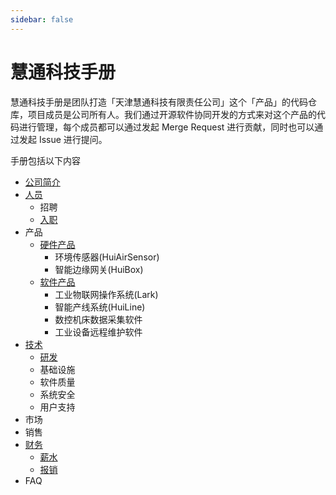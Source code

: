 ```yaml
---
sidebar: false
---
```

# 慧通科技手册

慧通科技手册是团队打造「天津慧通科技有限责任公司」这个「产品」的代码仓库，项目成员是公司所有人。我们通过开源软件协同开发的方式来对这个产品的代码进行管理，每个成员都可以通过发起 Merge Request 进行贡献，同时也可以通过发起 Issue 进行提问。

手册包括以下内容

* [公司简介](/company/)
* [人员](/people/)
  * 招聘
  * [入职](/people/onboarding.html)
* 产品
  * [硬件产品](/hardware)
    * 环境传感器(HuiAirSensor)
    * 智能边缘网关(HuiBox)
  * [软件产品](/software)
    * 工业物联网操作系统(Lark)
    * 智能产线系统(HuiLine)
    * 数控机床数据采集软件
    * 工业设备远程维护软件
* [技术](/engineering/)
  * [研发](/engineering/development/)
  * 基础设施
  * 软件质量
  * 系统安全
  * 用户支持
* 市场
* 销售
* [财务](/finance)
  * [薪水](/finance/salary.html)
  * [报销](/finance/reimbursement.html)
* FAQ
